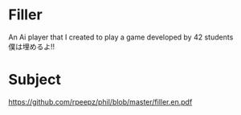 # Filler
An Ai player that I created to play a game developed by 42 students <br/>
僕は埋めるよ!!

# Subject
https://github.com/rpeepz/phil/blob/master/filler.en.pdf
